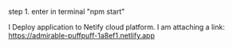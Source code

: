 step 1.
  enter in terminal "npm start"


I Deploy application to Netify cloud platform. I am attaching a link: https://admirable-puffpuff-1a8ef1.netlify.app
